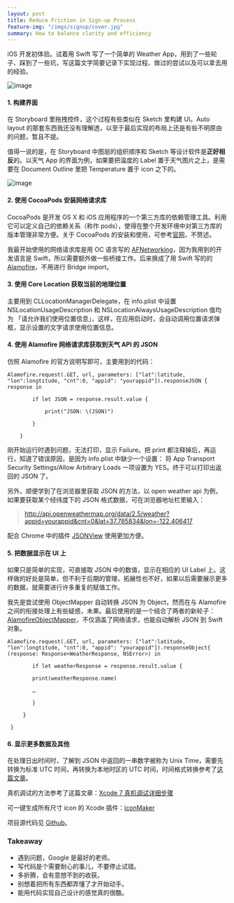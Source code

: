 ```yaml
---
layout: post
title: Reduce Friction in Sign-up Process
feature-img: "/imgs/signup/cover.jpg"
summary: How to balance clarity and efficiency
---
```


iOS 开发初体验。试着用 Swift 写了一个简单的 Weather App，用到了一些轮子、踩到了一些坑，写这篇文字简要记录下实现过程、做过的尝试以及可以拿去用的经验。  

![image](http://7xldlp.com1.z0.glb.clouddn.com/blog%2Fimage%2Ffirst-app-1.jpg)

#### 1. 构建界面
在 Storyboard 里拖拽控件，这个过程有些类似在 Sketch 里构建 UI。Auto layout 的那套东西我还没有理解透，以至于最后实现的布局上还是有些不明原由的问题，暂且不提。  

值得一说的是，在 Storyboard 中图层的组织顺序和 Sketch 等设计软件是**正好相反**的。以天气 App 的界面为例，如果要把温度的 Label 置于天气图片之上，是需要在 Document Outline 里把 Temperature 置于 icon 之下的。  

![image](http://7xldlp.com1.z0.glb.clouddn.com/blog%2Fimage%2Ffirst-app-2.png)

#### 2. 使用 CocoaPods 安装网络请求库
CocoaPods 是开发 OS X 和 iOS 应用程序的一个第三方库的依赖管理工具。利用它可以定义自己的依赖关系（称作 pods），使得在整个开发环境中对第三方库的版本管理非常方便。关于 CocoaPods 的安装和使用，可参考[官网](https://cocoapods.org)，不赘述。

我最开始使用的网络请求库是用 OC 语言写的 [AFNetworking](https://github.com/AFNetworking/AFNetworking)，因为我用到的开发语言是 Swift，所以需要额外做一些桥接工作。后来换成了用 Swift 写的的 [Alamofire](https://github.com/Alamofire/Alamofire)，不用进行 Bridge import。

#### 3. 使用 Core Location 获取当前的地理位置
主要用到 CLLocationManagerDelegate，在 info.plist 中设置 NSLocationUsageDescription 和 NSLocationAlwaysUsageDescription 值均为 「请允许我们使用位置信息」，这样，在应用启动时，会自动调用位置请求弹框，显示设置的文字请求使用位置信息。

#### 4. 使用 Alamofire 网络请求库获取到天气 API 的 JSON
仿照 Alamofire 的官方说明写即可，主要用到的代码：

```  
Alamofire.request(.GET, url, parameters: ["lat":latitude, "lon":longtitude, "cnt":0, "appid": "yourappid"]).responseJSON { response in     

        if let JSON = response.result.value {    

            print("JSON: \(JSON)")    

        }    

    }
```

刚开始运行时遇到问题，无法打印，显示 Failure。把 print 都注释掉后，再运行，知道了错误原因，是因为 info.plist 中缺少一个设置：
将 App Transport Security Settings/Allow Arbitrary Loads 一项设置为 YES。终于可以打印出返回的 JSON 了。

另外，顺便学到了在浏览器里获取 JSON 的方法，以 open weather api 为例，如果要获取某个经纬度下的 JSON 格式数据，可在浏览器地址栏里输入：

> http://api.openweathermap.org/data/2.5/weather?appid=yourappid&cnt=0&lat=37.785834&lon=-122.406417    

配合 Chrome 中的插件 [JSONView](https://chrome.google.com/webstore/detail/jsonview/chklaanhfefbnpoihckbnefhakgolnmc) 使用更加方便。

#### 5. 把数据显示在 UI 上
如果只是简单的实现，可直接取 JSON 中的数值，显示在相应的 UI Label 上。这样做的好处是简单，但不利于后期的管理，拓展性也不好，如果以后需要展示更多的数据，就需要进行许多重复的赋值工作。  

我先是尝试使用 ObjectMapper 自动转换 JSON 为 Object，然而在与 Alamofire 之间的衔接处理上有些疑惑，未果。最后使用的是一个结合了两者的新轮子： [AlamofireObjectMapper](https://github.com/tristanhimmelman/AlamofireObjectMapper)，不仅涵盖了网络请求，也能自动解析 JSON 到 Swift 对象。  


```  
Alamofire.request(.GET, url, parameters: ["lat":latitude, "lon":longtitude, "cnt":0, "appid": "yourappid"]).responseObject{ (response: Response<WeatherResponse, NSError>) in      

        if let weatherResponse = response.result.value {  

        print(weatherResponse.name)  

        …  

        }  

     }  

 }   
```

#### 6. 显示更多数据及其他
在处理日出时间时，了解到 JSON 中返回的一串数字被称为 Unix Time，需要先转换为标准 UTC 时间，再转换为本地时区的 UTC 时间，时间格式转换参考了[这篇文章](http://www.jianshu.com/p/83e50e055545)。  

真机调试的方法参考了这篇文章：[Xcode 7 真机调试详细步骤](http://www.jianshu.com/p/fa5f90b61ad6)   

可一键生成所有尺寸 icon 的 Xcode 插件：[iconMaker](https://github.com/kaphacius/IconMaker)  

项目源代码见 [Github](https://github.com/MelodieZhang/Swift-weather)。

### Takeaway    
* 遇到问题，Google 是最好的老师。  
* 写代码是个需要耐心的事儿，不要停止试错。
* 多折腾，会有意想不到的收获。
* 别想着把所有东西都弄懂了才开始动手。
* 能用代码实现自己设计的感觉真的很酷。
